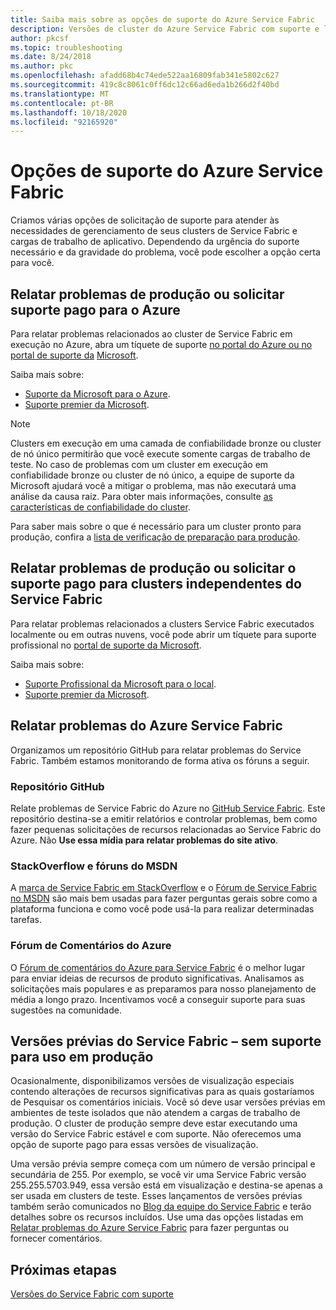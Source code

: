 ```yaml
---
title: Saiba mais sobre as opções de suporte do Azure Service Fabric
description: Versões de cluster do Azure Service Fabric com suporte e links para transmitir tíquetes de suporte
author: pkcsf
ms.topic: troubleshooting
ms.date: 8/24/2018
ms.author: pkc
ms.openlocfilehash: afadd68b4c74ede522aa16809fab341e5802c627
ms.sourcegitcommit: 419c8c8061c0ff6dc12c66ad6eda1b266d2f40bd
ms.translationtype: MT
ms.contentlocale: pt-BR
ms.lasthandoff: 10/18/2020
ms.locfileid: "92165920"
---
```

# <a name="azure-service-fabric-support-options"></a>Opções de suporte do Azure Service Fabric

Criamos várias opções de solicitação de suporte para atender às necessidades de gerenciamento de seus clusters de Service Fabric e cargas de trabalho de aplicativo. Dependendo da urgência do suporte necessário e da gravidade do problema, você pode escolher a opção certa para você.

## <a name="report-production-issues-or-request-paid-support-for-azure"></a>Relatar problemas de produção ou solicitar suporte pago para o Azure

Para relatar problemas relacionados ao cluster de Service Fabric em execução no Azure, abra um tíquete de suporte [no portal do Azure ou no portal de suporte da](https://ms.portal.azure.com/#blade/Microsoft_Azure_Support/HelpAndSupportBlade/overview) [Microsoft](https://support.microsoft.com/oas/default.aspx?prid=16146).

Saiba mais sobre:
 
- [Suporte da Microsoft para o Azure](https://azure.microsoft.com/support/plans/?b=16.44).
- [Suporte premier da Microsoft](https://support.microsoft.com/en-us/premier).

> [!Note]
> Clusters em execução em uma camada de confiabilidade bronze ou cluster de nó único permitirão que você execute somente cargas de trabalho de teste. No caso de problemas com um cluster em execução em confiabilidade bronze ou cluster de nó único, a equipe de suporte da Microsoft ajudará você a mitigar o problema, mas não executará uma análise da causa raiz. Para obter mais informações, consulte [as características de confiabilidade do cluster](./service-fabric-cluster-capacity.md#reliability-characteristics-of-the-cluster).
>
> Para saber mais sobre o que é necessário para um cluster pronto para produção, confira a [lista de verificação de preparação para produção](./service-fabric-production-readiness-checklist.md).

<a id="getlivesitesupportonprem"></a>

## <a name="report-production-issues-or-request-paid-support-for-standalone-service-fabric-clusters"></a>Relatar problemas de produção ou solicitar o suporte pago para clusters independentes do Service Fabric

Para relatar problemas relacionados a clusters Service Fabric executados localmente ou em outras nuvens, você pode abrir um tíquete para suporte profissional no [portal de suporte da Microsoft](https://portal.azure.com/#blade/Microsoft_Azure_Support/HelpAndSupportBlade/overview).

Saiba mais sobre:

- [Suporte Profissional da Microsoft para o local](https://support.microsoft.com/en-us/gp/offerprophone?wa=wsignin1.0).
- [Suporte premier da Microsoft](https://support.microsoft.com/en-us/premier).

## <a name="report-azure-service-fabric-issues"></a>Relatar problemas do Azure Service Fabric

Organizamos um repositório GitHub para relatar problemas do Service Fabric.  Também estamos monitorando de forma ativa os fóruns a seguir.

### <a name="github-repo"></a>Repositório GitHub 

Relate problemas de Service Fabric do Azure no [GitHub Service Fabric](https://github.com/microsoft/service-fabric/issues). Este repositório destina-se a emitir relatórios e controlar problemas, bem como fazer pequenas solicitações de recursos relacionadas ao Service Fabric do Azure. Não **Use essa mídia para relatar problemas do site ativo**.

### <a name="stackoverflow-and-msdn-forums"></a>StackOverflow e fóruns do MSDN

A [marca de Service Fabric em StackOverflow][stackoverflow] e o [Fórum de Service Fabric no MSDN][msdn-forum] são mais bem usadas para fazer perguntas gerais sobre como a plataforma funciona e como você pode usá-la para realizar determinadas tarefas.

### <a name="azure-feedback-forum"></a>Fórum de Comentários do Azure

O [Fórum de comentários do Azure para Service Fabric][uservoice-forum] é o melhor lugar para enviar ideias de recursos de produto significativas. Analisamos as solicitações mais populares e as preparamos para nosso planejamento de média a longo prazo. Incentivamos você a conseguir suporte para suas sugestões na comunidade.

## <a name="service-fabric-preview-versions---unsupported-for-production-use"></a>Versões prévias do Service Fabric – sem suporte para uso em produção

Ocasionalmente, disponibilizamos versões de visualização especiais contendo alterações de recursos significativas para as quais gostaríamos de Pesquisar os comentários iniciais. Você só deve usar versões prévias em ambientes de teste isolados que não atendem a cargas de trabalho de produção. O cluster de produção sempre deve estar executando uma versão do Service Fabric estável e com suporte. Não oferecemos uma opção de suporte pago para essas versões de visualização.

Uma versão prévia sempre começa com um número de versão principal e secundária de 255. Por exemplo, se você vir uma Service Fabric versão 255.255.5703.949, essa versão está em visualização e destina-se apenas a ser usada em clusters de teste. Esses lançamentos de versões prévias também serão comunicados no [Blog da equipe do Service Fabric](https://techcommunity.microsoft.com/t5/azure-service-fabric/bg-p/Service-Fabric) e terão detalhes sobre os recursos incluídos. Use uma das opções listadas em [Relatar problemas do Azure Service Fabric](#report-azure-service-fabric-issues) para fazer perguntas ou fornecer comentários.

## <a name="next-steps"></a>Próximas etapas

[Versões do Service Fabric com suporte](service-fabric-versions.md)

<!--references-->
[Microsoft Q&A question page]: /answers/topics/azure-service-fabric.html
[stackoverflow]: https://stackoverflow.com/questions/tagged/azure-service-fabric
[uservoice-forum]: https://feedback.azure.com/forums/293901-service-fabric
[acom-docs]: https://aka.ms/servicefabricdocs
[sample-repos]: https://aka.ms/servicefabricsamples
[msdn-forum]: https://social.msdn.microsoft.com/forums/azure/en-US/home?category=windowsazureplatform
